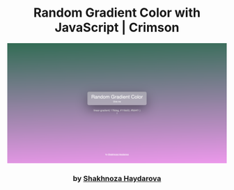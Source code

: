 <div align="center">

# Random Gradient Color with JavaScript | Crimson

<img src="base.png">

### by <a href="https://github.com/shahnozahaydarova">Shakhnoza Haydarova</a>

</div>
